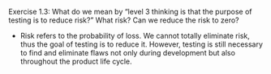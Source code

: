 Exercise 1.3: What do we mean by “level 3 thinking is that the purpose of testing is to reduce risk?” What risk?
Can we reduce the risk to zero?
- Risk refers to the probability of loss. We cannot totally eliminate risk, thus the goal of testing is to reduce it.
However, testing is still necessary to find and eliminate flaws not only during development but also throughout the product life cycle.
